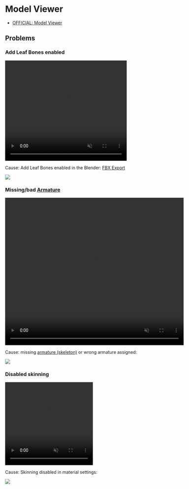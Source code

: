 # Model Viewer

* [OFFICIAL: Model Viewer](https://moddocs.bannerlord.com/editor/resource-editors/model_viewer/)

## Problems

### Add Leaf Bones enabled

<video width="395" height="325" controls autoplay loop muted>
    <source src="/pics/add_leaf_bones.webm" type="video/webm">
    Your browser does not support the video tag.
</video>

Cause: Add Leaf Bones enabled in the Blender: [FBX Export](/3d/export_to_fbx/)

![](/pics/2409281039.png)


### Missing/bad [Armature](/3d/armature_skeleton/)

<video width="580" height="478" controls autoplay loop muted>
    <source src="/pics/fbx_armature_problem.webm" type="video/webm">
    Your browser does not support the video tag.
</video>

Cause: missing [armature (skeleton)](/3d/armature_skeleton/) or wrong armature assigned:

![](/pics/2409281050.png)


### Disabled skinning

<video width="285" height="269" controls autoplay loop muted>
    <source src="/pics/material_skinning_problem.webm" type="video/webm">
    Your browser does not support the video tag.
</video>


Cause: Skinning disabled in material settings:

![](/pics/2409281102.png)
